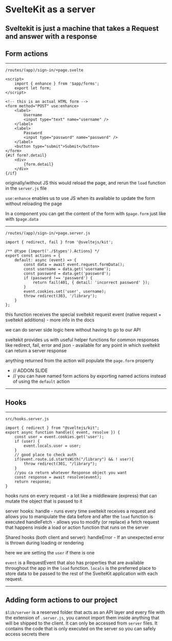 # SvelteKit as a server
Sveltekit is just a machine that takes a Request and answer with a response
---
## Form actions

---
	/routes/(app)/sign-in/+page.svelte
```
<script>
	import { enhance } from '$app/forms';
	export let form;
</script>

<!-- this is an actual HTML form -->
<form method="POST" use:enhance>
	<label>
		Username
		<input type="text" name="username" />
	</label>
	<label>
		Password
		<input type="password" name="password" />
	</label>
	<button type="submit">Submit</button>
</form>
{#if form?.detail}
	<div>
		{form.detail}
	</div>
{/if}
```

originally/without JS this would reload the page, and rerun the `load` function in the `server.js` file

`use:enhance` enables us to use JS when its available to update the form without reloading the page

In a component you can get the content of the form with `$page.form` just like with `$page.data`

---
	/routes/(app)/sign-in/+page.server.js
```
import { redirect, fail } from '@sveltejs/kit';

/** @type {import('./$types').Actions} */
export const actions = {
	default: async (event) => {
		const data = await event.request.formData();
		const username = data.get('username');
		const password = data.get('password');
		if (password !== 'password') {
			return fail(401, { detail: 'incorrect password' });
		}
		event.cookies.set('user', username);
		throw redirect(303, '/library');
	}
};
```
this function receives the special sveltekit request event (native request + sveltekit additions) - more info in the docs

we can do server side logic here without having to go to our API

sveltekit provides us with useful helper functions for common responses like redirect, fail, error and json - available for any point in which sveltekit can return a server response

anything returned from the action will populate the `page.form` property

- // ADDON SLIDE
- // you can have named form actions by exporting named actions instead of using the `default` action

---
## Hooks

---
	src/hooks.server.js
```
import { redirect } from "@sveltejs/kit";
export async function handle({ event, resolve }) {
	const user = event.cookies.get('user');
	if (user) {
		event.locals.user = user;
	}
	// good place to check auth
	if(event.route.id.startsWith("/library") && ! user){
		throw redirect(301, "/library");
	}
	//you ca return whatever Response object you want
	const response = await resolve(event);
	return response;
}
```

hooks runs on every request - a lot like a middleware (express) that can mutate the object that is passed to it

server hooks:
handle - runs every time sveltekit receives a request and allows you to manipulate the data before and after the `load` function is executed
handleFetch - allows you to modify (or replace) a fetch request that happens inside a load or action function that runs on the server

Shared hooks (both client and server):
handleError - If an unexpected error is thrown during loading or rendering

here we are setting the `user` if there is one

`event` is a RequestEvent that also has properties that are available throughout the app in the `load` function. `locals` is the preferred place to store data to be passed to the rest of the SvelteKit application with each request.

---

## Adding form actions to our project

`$lib/server` is a reserved folder that acts as an API layer and every file with the extension of `.server.js`, you cannot import them inside anything that will be shipped to the client. It can only be accessed from `server` files. It contains the code that is only executed on the server so you can safely access secrets there
